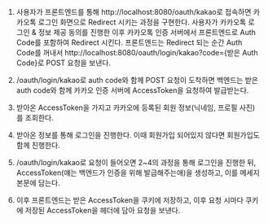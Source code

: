 

1. 사용자가 프론트엔드를 통해 http://localhost:8080/oauth/kakao로 접속하면 카카오톡 로그인 화면으로 Redirect 시키는 과정을 구현한다. 사용자가 카카오톡 로그인 & 정보 제공 동의를 진행한 이후 카카오톡 인증 서버에서 프론트엔드로 Auth Code를 포함하여 Redirect 시킨다. 프론트엔드는 Redirect 되는 순간 Auth Code를 꺼내서 http://localhost:8080/oauth/login/kakao?code={받은 Auth Code}로 POST 요청을 보낸다.

2. /oauth/login/kakao로 auth code와 함께 POST 요청이 도착하면 백엔드는 받은 auth code와 함께 카카오 인증 서버에 AccessToken을 요청하여 발급받는다.

3. 받아온 AccessToken을 가지고 카카오에 등록된 회원 정보(닉네임, 프로필 사진)를 조회한다.

4. 받아온 정보를 통해 로그인을 진행한다. 이때 회원가입 되어있지 않다면 회원가입도 함께 진행한다.

5. /oauth/login/kakao로 요청이 들어오면 2~4의 과정을 통해 로그인을 진행한 뒤, AccessToken(얘는 백엔드가 인증을 위해 발급해주는애)을 생성하고, 이를 메세지 본문에 담는다.

6. 이후 프론트엔드는 받은 AccessToken을 쿠키에 저장하고, 이후 요청 시마다 쿠키에 저장된 AccessToken을 헤더에 담아 요청을 보낸다.
